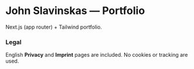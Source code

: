# John Slavinskas — Portfolio

Next.js (app router) + Tailwind portfolio.

### Legal
English **Privacy** and **Imprint** pages are included. No cookies or tracking are used.
